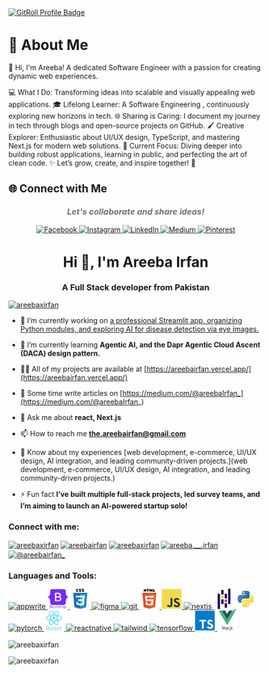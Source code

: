 
<a href="https://gitroll.io/profile/ukFAiM8aywDh6Jx6Ad8kHVl0CCEJ3" target="_blank"><img src="https://gitroll.io/api/badges/profiles/v1/ukFAiM8aywDh6Jx6Ad8kHVl0CCEJ3?theme=dark" alt="GitRoll Profile Badge"/></a>

# 💫 About Me 
🌟 Hi, I'm Areeba! A dedicated Software Engineer with a passion for creating dynamic web experiences.

💻 What I Do: Transforming ideas into scalable and visually appealing web applications.
🎓 Lifelong Learner: A Software Engineering , continuously exploring new horizons in tech.
🌐 Sharing is Caring: I document my journey in tech through blogs and open-source projects on GitHub.
🖌️ Creative Explorer: Enthusiastic about UI/UX design, TypeScript, and mastering Next.js for modern web solutions.
🚀 Current Focus: Diving deeper into building robust applications, learning in public, and perfecting the art of clean code.
✨ Let’s grow, create, and inspire together! 🌷

## 🌐 Connect with Me
<div align="center">
    <h3 style="font-style: italic; color: #6c757d;">Let's collaborate and share ideas!</h3>
    <div>
        <a href="https://facebook.com/profile.php?id=61562497645022">
            <img src="https://img.shields.io/badge/Facebook-%231877F2.svg?style=for-the-badge&logo=Facebook&logoColor=white" alt="Facebook">
        </a>
        <a href="https://instagram.com/areeba.__.irfan/">
            <img src="https://img.shields.io/badge/Instagram-%23E4405F.svg?style=for-the-badge&logo=Instagram&logoColor=white" alt="Instagram">
        </a>
        <a href="https://linkedin.com/in/areebairfan">
            <img src="https://img.shields.io/badge/LinkedIn-%230077B5.svg?style=for-the-badge&logo=LinkedIn&logoColor=white" alt="LinkedIn">
        </a>
        <a href="https://medium.com/@areebaIrfan_">
            <img src="https://img.shields.io/badge/Medium-12100E?style=for-the-badge&logo=Medium&logoColor=white" alt="Medium">
        </a>
        <a href="https://pinterest.com/areebairfan_xyz/">
            <img src="https://img.shields.io/badge/Pinterest-%23E60023.svg?style=for-the-badge&logo=Pinterest&logoColor=white" alt="Pinterest">
        </a>
    </div> 
</div>

<h1 align="center">Hi 👋, I'm Areeba Irfan</h1>
<h3 align="center">A Full Stack developer from Pakistan</h3>

<p align="left"> <a href="https://twitter.com/areebaxirfan" target="blank"><img src="https://img.shields.io/twitter/follow/areebaxirfan?logo=twitter&style=for-the-badge" alt="areebaxirfan" /></a> </p>

- 🔭 I’m currently working on [a professional Streamlit app, organizing Python modules, and exploring AI for disease detection via eye images.](https://github.com/AreebaxIrfan/GIAIC_Q3/tree/main/%F0%9F%93%82Class_Assignment/assignment_07)

- 🌱 I’m currently learning **Agentic AI, and the Dapr Agentic Cloud Ascent (DACA) design pattern.**

- 👨‍💻 All of my projects are available at [https://areebairfan.vercel.app/](https://areebairfan.vercel.app/)

- 📝 Some time write articles on [https://medium.com/@areebaIrfan_](https://medium.com/@areebaIrfan_)

- 💬 Ask me about **react, Next.js**

- 📫 How to reach me **the.areebairfan@gmail.com**

- 📄 Know about my experiences [web development, e-commerce, UI/UX design, AI integration, and leading community-driven projects.](web development, e-commerce, UI/UX design, AI integration, and leading community-driven projects.)

- ⚡ Fun fact **I’ve built multiple full-stack projects, led survey teams, and I’m aiming to launch an AI-powered startup solo!**

<h3 align="left">Connect with me:</h3>
<p align="left">
<a href="https://twitter.com/areebaxirfan" target="blank"><img align="center" src="https://raw.githubusercontent.com/rahuldkjain/github-profile-readme-generator/master/src/images/icons/Social/twitter.svg" alt="areebaxirfan" height="30" width="40" /></a>
<a href="https://linkedin.com/in/areebairfan" target="blank"><img align="center" src="https://raw.githubusercontent.com/rahuldkjain/github-profile-readme-generator/master/src/images/icons/Social/linked-in-alt.svg" alt="areebairfan" height="30" width="40" /></a>
<a href="https://fb.com/areebaxirfan" target="blank"><img align="center" src="https://raw.githubusercontent.com/rahuldkjain/github-profile-readme-generator/master/src/images/icons/Social/facebook.svg" alt="areebaxirfan" height="30" width="40" /></a>
<a href="https://instagram.com/areeba.__.irfan" target="blank"><img align="center" src="https://raw.githubusercontent.com/rahuldkjain/github-profile-readme-generator/master/src/images/icons/Social/instagram.svg" alt="areeba.__.irfan" height="30" width="40" /></a>
<a href="https://medium.com/@areebairfan_" target="blank"><img align="center" src="https://raw.githubusercontent.com/rahuldkjain/github-profile-readme-generator/master/src/images/icons/Social/medium.svg" alt="@areebairfan_" height="30" width="40" /></a>
</p>

<h3 align="left">Languages and Tools:</h3>
<p align="left"> <a href="https://appwrite.io" target="_blank" rel="noreferrer"> <img src="https://www.vectorlogo.zone/logos/appwriteio/appwriteio-icon.svg" alt="appwrite" width="40" height="40"/> </a> <a href="https://getbootstrap.com" target="_blank" rel="noreferrer"> <img src="https://raw.githubusercontent.com/devicons/devicon/master/icons/bootstrap/bootstrap-plain-wordmark.svg" alt="bootstrap" width="40" height="40"/> </a> <a href="https://www.w3schools.com/css/" target="_blank" rel="noreferrer"> <img src="https://raw.githubusercontent.com/devicons/devicon/master/icons/css3/css3-original-wordmark.svg" alt="css3" width="40" height="40"/> </a> <a href="https://www.figma.com/" target="_blank" rel="noreferrer"> <img src="https://www.vectorlogo.zone/logos/figma/figma-icon.svg" alt="figma" width="40" height="40"/> </a> <a href="https://git-scm.com/" target="_blank" rel="noreferrer"> <img src="https://www.vectorlogo.zone/logos/git-scm/git-scm-icon.svg" alt="git" width="40" height="40"/> </a> <a href="https://www.w3.org/html/" target="_blank" rel="noreferrer"> <img src="https://raw.githubusercontent.com/devicons/devicon/master/icons/html5/html5-original-wordmark.svg" alt="html5" width="40" height="40"/> </a> <a href="https://developer.mozilla.org/en-US/docs/Web/JavaScript" target="_blank" rel="noreferrer"> <img src="https://raw.githubusercontent.com/devicons/devicon/master/icons/javascript/javascript-original.svg" alt="javascript" width="40" height="40"/> </a> <a href="https://nextjs.org/" target="_blank" rel="noreferrer"> <img src="https://cdn.worldvectorlogo.com/logos/nextjs-2.svg" alt="nextjs" width="40" height="40"/> </a> <a href="https://pandas.pydata.org/" target="_blank" rel="noreferrer"> <img src="https://raw.githubusercontent.com/devicons/devicon/2ae2a900d2f041da66e950e4d48052658d850630/icons/pandas/pandas-original.svg" alt="pandas" width="40" height="40"/> </a> <a href="https://www.python.org" target="_blank" rel="noreferrer"> <img src="https://raw.githubusercontent.com/devicons/devicon/master/icons/python/python-original.svg" alt="python" width="40" height="40"/> </a> <a href="https://pytorch.org/" target="_blank" rel="noreferrer"> <img src="https://www.vectorlogo.zone/logos/pytorch/pytorch-icon.svg" alt="pytorch" width="40" height="40"/> </a> <a href="https://reactjs.org/" target="_blank" rel="noreferrer"> <img src="https://raw.githubusercontent.com/devicons/devicon/master/icons/react/react-original-wordmark.svg" alt="react" width="40" height="40"/> </a> <a href="https://reactnative.dev/" target="_blank" rel="noreferrer"> <img src="https://reactnative.dev/img/header_logo.svg" alt="reactnative" width="40" height="40"/> </a> <a href="https://tailwindcss.com/" target="_blank" rel="noreferrer"> <img src="https://www.vectorlogo.zone/logos/tailwindcss/tailwindcss-icon.svg" alt="tailwind" width="40" height="40"/> </a> <a href="https://www.tensorflow.org" target="_blank" rel="noreferrer"> <img src="https://www.vectorlogo.zone/logos/tensorflow/tensorflow-icon.svg" alt="tensorflow" width="40" height="40"/> </a> <a href="https://www.typescriptlang.org/" target="_blank" rel="noreferrer"> <img src="https://raw.githubusercontent.com/devicons/devicon/master/icons/typescript/typescript-original.svg" alt="typescript" width="40" height="40"/> </a> <a href="https://vuejs.org/" target="_blank" rel="noreferrer"> <img src="https://raw.githubusercontent.com/devicons/devicon/master/icons/vuejs/vuejs-original-wordmark.svg" alt="vuejs" width="40" height="40"/> </a> </p>

<p><img align="center" src="https://github-readme-stats.vercel.app/api/top-langs?username=areebaxirfan&show_icons=true&locale=en&layout=compact" alt="areebaxirfan" /></p>

<p><img align="center" src="https://github-readme-streak-stats.herokuapp.com/?user=areebaxirfan&" alt="areebaxirfan" /></p>

